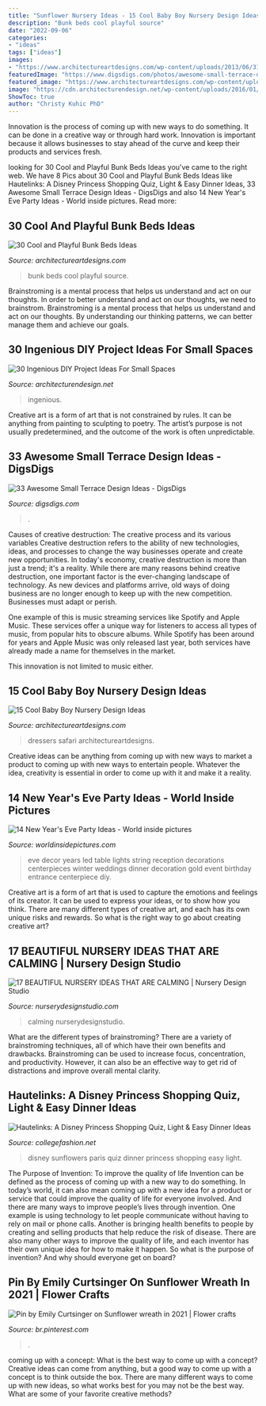 ```yaml
---
title: "Sunflower Nursery Ideas - 15 Cool Baby Boy Nursery Design Ideas"
description: "Bunk beds cool playful source"
date: "2022-09-06"
categories:
- "ideas"
tags: ["ideas"]
images:
- "https://www.architectureartdesigns.com/wp-content/uploads/2013/06/310-630x945.jpg"
featuredImage: "https://www.digsdigs.com/photos/awesome-small-terrace-design-ideas-31.jpg"
featured_image: "https://www.architectureartdesigns.com/wp-content/uploads/2013/06/310-630x945.jpg"
image: "https://cdn.architecturendesign.net/wp-content/uploads/2016/01/AD-Ingenious-DIY-Project-Ideas-For-Small-Spaces-30.jpg"
ShowToc: true
author: "Christy Kuhic PhD"
---
```



Innovation is the process of coming up with new ways to do something. It can be done in a creative way or through hard work. Innovation is important because it allows businesses to stay ahead of the curve and keep their products and services fresh.

	

		
looking for 30 Cool and Playful Bunk Beds Ideas you've came to the right web. We have 8 Pics about 30 Cool and Playful Bunk Beds Ideas like Hautelinks: A Disney Princess Shopping Quiz, Light &amp; Easy Dinner Ideas, 33 Awesome Small Terrace Design Ideas - DigsDigs and also 14 New Year&#039;s Eve Party Ideas - World inside pictures. Read more:
		
    
## 30 Cool And Playful Bunk Beds Ideas

<img loading=lazy src="https://www.architectureartdesigns.com/wp-content/uploads/2013/06/310-630x945.jpg" onerror="this.onerror=null;this.src='https://tse1.mm.bing.net/th?id=OIP.n3xnVjSylgapNTarGRPpjgHaLH&amp;pid=15.1';" alt="30 Cool and Playful Bunk Beds Ideas">

_Source: architectureartdesigns.com_

>bunk beds cool playful source. 

	

Brainstroming is a mental process that helps us understand and act on our thoughts.
In order to better understand and act on our thoughts, we need to brainstrom. Brainstroming is a mental process that helps us understand and act on our thoughts. By understanding our thinking patterns, we can better manage them and achieve our goals.

    
## 30 Ingenious DIY Project Ideas For Small Spaces

<img loading=lazy src="https://cdn.architecturendesign.net/wp-content/uploads/2016/01/AD-Ingenious-DIY-Project-Ideas-For-Small-Spaces-30.jpg" onerror="this.onerror=null;this.src='https://tse3.mm.bing.net/th?id=OIP.tQ7puYful74iveYi7ckWmwHaLH&amp;pid=15.1';" alt="30 Ingenious DIY Project Ideas For Small Spaces">

_Source: architecturendesign.net_

>ingenious. 

	

Creative art is a form of art that is not constrained by rules. It can be anything from painting to sculpting to poetry. The artist’s purpose is not usually predetermined, and the outcome of the work is often unpredictable.

    
## 33 Awesome Small Terrace Design Ideas - DigsDigs

<img loading=lazy src="https://www.digsdigs.com/photos/awesome-small-terrace-design-ideas-31.jpg" onerror="this.onerror=null;this.src='https://tse4.mm.bing.net/th?id=OIP.FeUK1CgTT05BLlysPiYvXgHaJ4&amp;pid=15.1';" alt="33 Awesome Small Terrace Design Ideas - DigsDigs">

_Source: digsdigs.com_

>. 

	

Causes of creative destruction: The creative process and its various variables
Creative destruction refers to the ability of new technologies, ideas, and processes to change the way businesses operate and create new opportunities. In today's economy, creative destruction is more than just a trend; it's a reality.
While there are many reasons behind creative destruction, one important factor is the ever-changing landscape of technology. As new devices and platforms arrive, old ways of doing business are no longer enough to keep up with the new competition. Businesses must adapt or perish.

One example of this is music streaming services like Spotify and Apple Music. These services offer a unique way for listeners to access all types of music, from popular hits to obscure albums. While Spotify has been around for years and Apple Music was only released last year, both services have already made a name for themselves in the market.

This innovation is not limited to music either.

    
## 15 Cool Baby Boy Nursery Design Ideas

<img loading=lazy src="https://www.architectureartdesigns.com/wp-content/uploads/2015/02/657.jpg" onerror="this.onerror=null;this.src='https://tse4.mm.bing.net/th?id=OIP.jtCUU4R-ahesFxxwNelQRQHaGf&amp;pid=15.1';" alt="15 Cool Baby Boy Nursery Design Ideas">

_Source: architectureartdesigns.com_

>dressers safari architectureartdesigns. 

	

Creative ideas can be anything from coming up with new ways to market a product to coming up with new ways to entertain people. Whatever the idea, creativity is essential in order to come up with it and make it a reality.

    
## 14 New Year&#039;s Eve Party Ideas - World Inside Pictures

<img loading=lazy src="https://worldinsidepictures.com/wp-content/uploads/2013/12/920.jpg" onerror="this.onerror=null;this.src='https://tse1.mm.bing.net/th?id=OIP.jij6bp6P0zUViOE9D5ZkYQAAAA&amp;pid=15.1';" alt="14 New Year&#039;s Eve Party Ideas - World inside pictures">

_Source: worldinsidepictures.com_

>eve decor years led table lights string reception decorations centerpieces winter weddings dinner decoration gold event birthday entrance centerpiece diy. 

	

Creative art is a form of art that is used to capture the emotions and feelings of its creator. It can be used to express your ideas, or to show how you think. There are many different types of creative art, and each has its own unique risks and rewards. So what is the right way to go about creating creative art?

    
## 17 BEAUTIFUL NURSERY IDEAS THAT ARE CALMING | Nursery Design Studio

<img loading=lazy src="https://www.nurserydesignstudio.com/wp-content/uploads/2020/10/beautiful-nursery-ideas-14-500x750.png" onerror="this.onerror=null;this.src='https://tse3.mm.bing.net/th?id=OIP.fbSCi4_Nj_x8bjnmL6UF4AHaLH&amp;pid=15.1';" alt="17 BEAUTIFUL NURSERY IDEAS THAT ARE CALMING | Nursery Design Studio">

_Source: nurserydesignstudio.com_

>calming nurserydesignstudio. 

	

What are the different types of brainstroming?
There are a variety of brainstroming techniques, all of which have their own benefits and drawbacks. Brainstroming can be used to increase focus, concentration, and productivity. However, it can also be an effective way to get rid of distractions and improve overall mental clarity.

    
## Hautelinks: A Disney Princess Shopping Quiz, Light &amp; Easy Dinner Ideas

<img loading=lazy src="https://www.collegefashion.net/wp-content/uploads/2019/03/sunflowers.jpg" onerror="this.onerror=null;this.src='https://tse1.mm.bing.net/th?id=OIP.iQ8Nno6_nWoruYwYy3cnugHaKn&amp;pid=15.1';" alt="Hautelinks: A Disney Princess Shopping Quiz, Light &amp; Easy Dinner Ideas">

_Source: collegefashion.net_

>disney sunflowers paris quiz dinner princess shopping easy light. 

	

The Purpose of Invention: To improve the quality of life
Invention can be defined as the process of coming up with a new way to do something. In today’s world, it can also mean coming up with a new idea for a product or service that could improve the quality of life for everyone involved. And there are many ways to improve people’s lives through invention. One example is using technology to let people communicate without having to rely on mail or phone calls. Another is bringing health benefits to people by creating and selling products that help reduce the risk of disease. There are also many other ways to improve the quality of life, and each inventor has their own unique idea for how to make it happen. So what is the purpose of invention? And why should everyone get on board?

    
## Pin By Emily Curtsinger On Sunflower Wreath In 2021 | Flower Crafts

<img loading=lazy src="https://i.pinimg.com/736x/32/19/f1/3219f1e515267de0128402ed04298a84.jpg" onerror="this.onerror=null;this.src='https://tse1.mm.bing.net/th?id=OIP.6mXqGFbvxkaK0wlJ14aLcgHaKX&amp;pid=15.1';" alt="Pin by Emily Curtsinger on Sunflower wreath in 2021 | Flower crafts">

_Source: br.pinterest.com_

>. 

	

coming up with a concept: What is the best way to come up with a concept?
Creative ideas can come from anything, but a good way to come up with a concept is to think outside the box. There are many different ways to come up with new ideas, so what works best for you may not be the best way. What are some of your favorite creative methods?

